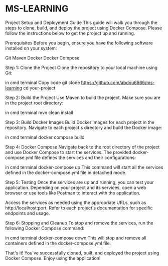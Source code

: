 # MS-LEARNING

Project Setup and Deployment Guide
This guide will walk you through the steps to clone, build, and deploy the project using Docker Compose. Please follow the instructions below to get the project up and running.

Prerequisites
Before you begin, ensure you have the following software installed on your system:

Git
Maven
Docker
Docker Compose

Step 1: Clone the Project
Clone the repository to your local machine using Git:

in cmd terminal
Copy code
git clone https://github.com/abdou6666/ms-learning
cd your-project

Step 2: Build the Project
Use Maven to build the project. Make sure you are in the project root directory:

in cmd terminal
mvn clean install

Step 3: Build Docker Images
Build Docker images for each project in the repository. Navigate to each project's directory and build the Docker image:

in cmd terminal
docker compose build 

Step 4: Docker Compose
Navigate back to the root directory of the project and use Docker Compose to start the services. The provided docker-compose.yml file defines the services and their configurations:

in cmd terminal
docker-compose up 
This command will start all the services defined in the docker-compose.yml file in detached mode.

Step 5: Testing
Once the services are up and running, you can test your application. Depending on your project and its services, open a web browser or use tools like Postman to interact with the application.

Access the services as needed using the appropriate URLs, such as http://localhost:port. Refer to each project's documentation for specific endpoints and usage.

Step 6: Stopping and Cleanup
To stop and remove the services, run the following Docker Compose command:

in cmd terminal
docker-compose down
This will stop and remove all containers defined in the docker-compose.yml file.

That's it! You've successfully cloned, built, and deployed the project using Docker Compose. Enjoy using the application!
